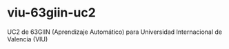 # viu-63giin-uc2
UC2 de 63GIIN (Aprendizaje Automático) para Universidad Internacional de Valencia (VIU)
